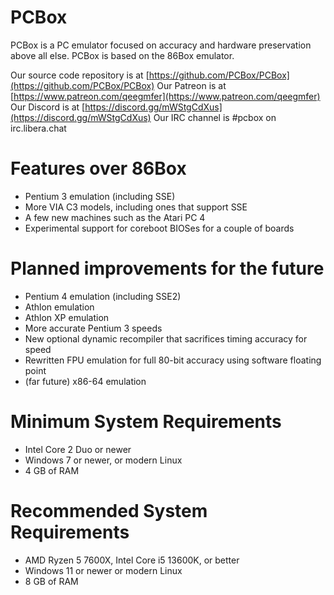 PCBox
=====

PCBox is a PC emulator focused on accuracy and hardware preservation above all else.
PCBox is based on the 86Box emulator.

Our source code repository is at [https://github.com/PCBox/PCBox](https://github.com/PCBox/PCBox)
Our Patreon is at [https://www.patreon.com/qeegmfer](https://www.patreon.com/qeegmfer)
Our Discord is at [https://discord.gg/mWStgCdXus](https://discord.gg/mWStgCdXus)
Our IRC channel is #pcbox on irc.libera.chat

Features over 86Box
===================
- Pentium 3 emulation (including SSE)
- More VIA C3 models, including ones that support SSE
- A few new machines such as the Atari PC 4
- Experimental support for coreboot BIOSes for a couple of boards

Planned improvements for the future
===================================
- Pentium 4 emulation (including SSE2)
- Athlon emulation
- Athlon XP emulation
- More accurate Pentium 3 speeds
- New optional dynamic recompiler that sacrifices timing accuracy for speed
- Rewritten FPU emulation for full 80-bit accuracy using software floating point
- (far future) x86-64 emulation

Minimum System Requirements
===========================
- Intel Core 2 Duo or newer
- Windows 7 or newer, or modern Linux
- 4 GB of RAM

Recommended System Requirements
===============================
- AMD Ryzen 5 7600X, Intel Core i5 13600K, or better
- Windows 11 or newer or modern Linux
- 8 GB of RAM
